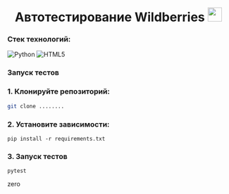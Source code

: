 <h1 align="center">Автотестирование Wildberries</a> 
<img src="https://github.com/blackcater/blackcater/raw/main/images/Hi.gif" height="32"/></h1>

### Стек технологий:

![Python](https://img.shields.io/badge/python-3670A0?style=for-the-badge&logo=python&logoColor=ffdd54)
![HTML5](https://img.shields.io/badge/html5-%23E34F26.svg?style=for-the-badge&logo=html5&logoColor=white)

### Запуск тестов
### 1. Клонируйте репозиторий:

```bash
git clone ........  
```

### 2. Установите зависимости:

```
pip install -r requirements.txt
``` 

### 3. Запуск тестов
```
pytest
```

zero